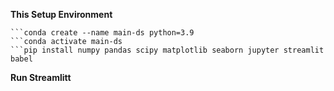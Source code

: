 
**This Setup Environment**
```
```conda create --name main-ds python=3.9
```conda activate main-ds
```pip install numpy pandas scipy matplotlib seaborn jupyter streamlit babel
```
**Run Streamlitt**

```streamlit run dashboard.py

